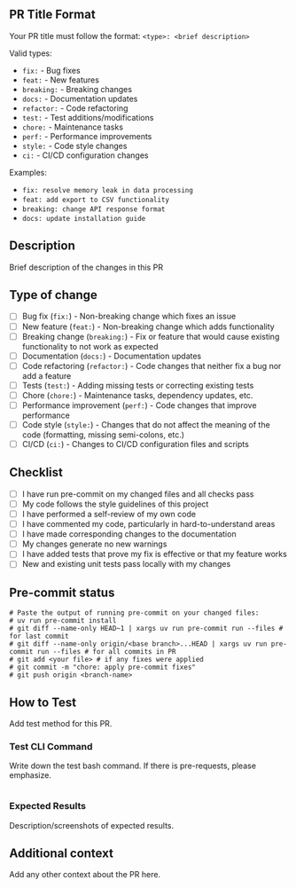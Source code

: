 ## PR Title Format
Your PR title must follow the format: `<type>: <brief description>`

Valid types:
- `fix:` - Bug fixes
- `feat:` - New features
- `breaking:` - Breaking changes
- `docs:` - Documentation updates
- `refactor:` - Code refactoring
- `test:` - Test additions/modifications
- `chore:` - Maintenance tasks
- `perf:` - Performance improvements
- `style:` - Code style changes
- `ci:` - CI/CD configuration changes

Examples:
- `fix: resolve memory leak in data processing`
- `feat: add export to CSV functionality`
- `breaking: change API response format`
- `docs: update installation guide`

## Description
Brief description of the changes in this PR

## Type of change
- [ ] Bug fix (`fix:`) - Non-breaking change which fixes an issue
- [ ] New feature (`feat:`) - Non-breaking change which adds functionality
- [ ] Breaking change (`breaking:`) - Fix or feature that would cause existing functionality to not work as expected
- [ ] Documentation (`docs:`) - Documentation updates
- [ ] Code refactoring (`refactor:`) - Code changes that neither fix a bug nor add a feature
- [ ] Tests (`test:`) - Adding missing tests or correcting existing tests
- [ ] Chore (`chore:`) - Maintenance tasks, dependency updates, etc.
- [ ] Performance improvement (`perf:`) - Code changes that improve performance
- [ ] Code style (`style:`) - Changes that do not affect the meaning of the code (formatting, missing semi-colons, etc.)
- [ ] CI/CD (`ci:`) - Changes to CI/CD configuration files and scripts

## Checklist
- [ ] I have run pre-commit on my changed files and all checks pass
- [ ] My code follows the style guidelines of this project
- [ ] I have performed a self-review of my own code
- [ ] I have commented my code, particularly in hard-to-understand areas
- [ ] I have made corresponding changes to the documentation
- [ ] My changes generate no new warnings
- [ ] I have added tests that prove my fix is effective or that my feature works
- [ ] New and existing unit tests pass locally with my changes

## Pre-commit status
```
# Paste the output of running pre-commit on your changed files:
# uv run pre-commit install
# git diff --name-only HEAD~1 | xargs uv run pre-commit run --files # for last commit
# git diff --name-only origin/<base branch>...HEAD | xargs uv run pre-commit run --files # for all commits in PR
# git add <your file> # if any fixes were applied
# git commit -m "chore: apply pre-commit fixes"
# git push origin <branch-name>
```
## How to Test
Add test method for this PR.
### Test CLI Command
Write down the test bash command. If there is pre-requests, please emphasize.
```bash
```
### Expected Results
Description/screenshots of expected results.

## Additional context
Add any other context about the PR here.

